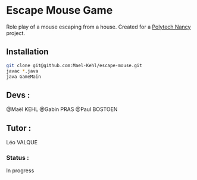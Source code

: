 # Escape Mouse Game 

Role play of a mouse escaping from a house. 
Created for a [Polytech Nancy](https://polytech-nancy.univ-lorraine.fr/) project.

## Installation 

```sh
git clone git@github.com:Mael-Kehl/escape-mouse.git
javac *.java 
java GameMain
```


## Devs : 

@Maël KEHL 
@Gabin PRAS
@Paul BOSTOEN

## Tutor : 

Léo VALQUE


### Status : 

In progress
